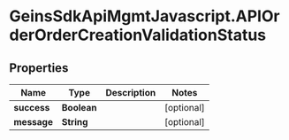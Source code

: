 # GeinsSdkApiMgmtJavascript.APIOrderOrderCreationValidationStatus

## Properties

Name | Type | Description | Notes
------------ | ------------- | ------------- | -------------
**success** | **Boolean** |  | [optional] 
**message** | **String** |  | [optional] 


